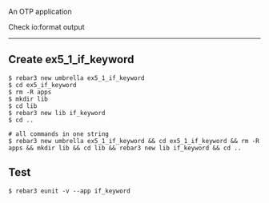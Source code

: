 An OTP application

Check io:format output

----	
Create ex5_1_if_keyword
----	
	$ rebar3 new umbrella ex5_1_if_keyword
	$ cd ex5_if_keyword
	$ rm -R apps
	$ mkdir lib
	$ cd lib
	$ rebar3 new lib if_keyword
	$ cd ..
	
	# all commands in one string
	$ rebar3 new umbrella ex5_1_if_keyword && cd ex5_1_if_keyword && rm -R apps && mkdir lib && cd lib && rebar3 new lib if_keyword && cd ..

Test
-----
	$ rebar3 eunit -v --app if_keyword
